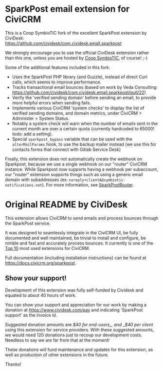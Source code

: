 # SparkPost email extension for CiviCRM

This is a Coop SymbioTIC fork of the excellent SparkPost extension by CiviDesk:  
https://github.com/cividesk/com.cividesk.email.sparkpost

We strongly encourage you to use the official CiviDesk extension rather than this one,
unless you are hosted by [Coop SymbioTIC](https://www.symbiotic.coop/en), of course! ;-)

Some of the additional features included in this fork:

* Uses the SparkPost PHP library (and Guzzle), instead of direct Curl calls, which seems to improve performance.
* Tracks transactional email bounces (based on work by Veda Consulting: https://github.com/cividesk/com.cividesk.email.sparkpost/pull/22)
* Verify the 'verified sending domain' before sending an email, to provide more helpful errors when sending fails.
* Implements various CiviCRM 'system checks' to display the list of verified sending domains, and domain metrics, under CiviCRM > Administer > System Status.
* Notably a system check will warn when the number of emails sent in the current month are over a certain quota (currently hardcoded to 65000! todo: add a setting).
* Special `sparkpost_bypass` variable that can be used with the `alterMailParams` hook, to use the backup mailer instead (we use this for contacts forms that connect with Gitlab Service Desk)

Finally, this extension does not automatically create the webhook on Sparkpost,
because we use a single webhook on our "router" CiviCRM instance. While
Sparkpost now supports having a webhook per subaccount, our "router" extension
supports things such as using a generic email domain with subaddresses (ex:
`noreply+clientA@symbiotic-notifications.net`).  For more information, see
[SparkPostRouter](https://github.com/coopsymbiotic/coop.symbiotic.sparkpostrouter).

# Original README by CiviDesk

This extension allows CiviCRM to send emails and process bounces through the SparkPost service.

It was designed to seamlessly integrate in the CiviCRM UI, be fully documented and well maintained, be trivial to install and configure, be nimble and fast and accurately process bounces.
It currently is one of the [Top 10](https://stats.civicrm.org/?tab=sites) most used extensions for CiviCRM.

Full documentation (including installation instructions) can be found at https://docs.civicrm.org/sparkpost.

## Show your support!

Development of this extension was fully self-funded by Cividesk and equated to about 40 hours of work.

You can show your support and appreciation for our work by making a donation at https://www.cividesk.com/pay and indicating 'SparkPost support' as the invoice id.

Suggested donation amounts are _$40 for end-users_, and _$40 per client_ using this extension for service providers. With these suggested amounts, we would need 120 donations just to recoup our development costs. Needless to say we are far from that at the moment!

These donations will fund maintenance and updates for this extension, as well as production of other extensions in the future.

Thanks!
